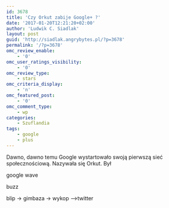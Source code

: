 ```yaml
---
id: 3678
title: 'Czy Orkut zabije Google+ ?'
date: '2017-01-20T12:21:20+02:00'
author: 'Ludwik C. Siadlak'
layout: post
guid: 'http://siadlak.angrybytes.pl/?p=3678'
permalink: '/?p=3678'
omc_review_enable:
    - '0'
omc_user_ratings_visibility:
    - '0'
omc_review_type:
    - stars
omc_criteria_display:
    - 'n'
omc_featured_post:
    - '0'
omc_comment_type:
    - wp
categories:
    - Szuflandia
tags:
    - google
    - plus
---
```


Dawno, dawno temu Google wystartowało swoją pierwszą sieć społecznościową. Nazywała się Orkut. Był

google wave

buzz

blip -&gt; gimbaza -&gt; wykop —&gt;twitter